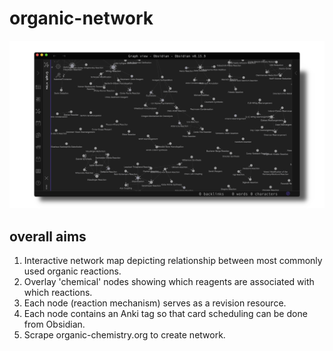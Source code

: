 # organic-network

![projectimage](img/network.png)
## overall aims
1. Interactive network map depicting relationship between most commonly used organic reactions.
2. Overlay 'chemical' nodes showing which reagents are associated with which reactions.
3. Each node (reaction mechanism) serves as a revision resource.
4. Each node contains an Anki tag so that card scheduling can be done from Obsidian.
5. Scrape organic-chemistry.org to create network.